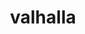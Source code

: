 ---
layout: ism
title: valhalla
pretty_title: Valhalla.
text: |
    Just slaughtered a fly out of the air using my belt like a whip. I have secured my place in Valhalla.
pretty_date: August 26th, 2012
---